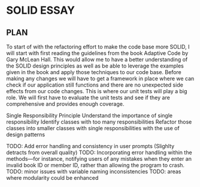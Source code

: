 # SOLID ESSAY


## PLAN

To start of with the refactoring effort to make the code base more SOLID, I will start with first reading
the guidelines from the book Adaptive Code by Gary McLean Hall. This would allow me to have a better
understanding of the SOLID design principles as well as be able to leverage the examples given in the
book and apply those techniques to our code base. Before making any changes we will have to get a framework
in place where we can check if our application still functions and there are no unexpected side effects
from our code changes. This is where our unit tests will play a big role. We will first have to evaluate
the unit tests and see if they are comprehensive and provides enough coverage.

Single Responsibility Principle
Understand the importance of single responsibility
Identify classes with too many responsibilities
Refactor those classes into smaller classes with single responsibilities with the use of design patterns






TODO: Add error handling and consistency in user prompts (Slighlty detracts from overall quality)
TODO: Incorporating error handling within the methods—for instance, notifying users of any mistakes when they enter an invalid book ID or member ID, rather than allowing the program to crash.
TODO: minor issues with variable naming inconsistencies
TODO: areas where modularity could be enhanced